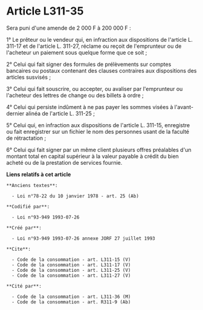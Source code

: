 # Article L311-35

Sera puni d'une amende de 2 000 F à 200 000 F :

1° Le prêteur ou le vendeur qui, en infraction aux dispositions de l'article L. 311-17 et de l'article L. 311-27, réclame ou
reçoit de l'emprunteur ou de l'acheteur un paiement sous quelque forme que ce soit ;

2° Celui qui fait signer des formules de prélèvements sur comptes bancaires ou postaux contenant des clauses contraires aux
dispositions des articles susvisés ;

3° Celui qui fait souscrire, ou accepter, ou avaliser par l'emprunteur ou l'acheteur des lettres de change ou des billets à
ordre ;

4° Celui qui persiste indûment à ne pas payer les sommes visées à l'avant-dernier alinéa de l'article L. 311-25 ;

5° Celui qui, en infraction aux dispositions de l'article L. 311-15, enregistre ou fait enregistrer sur un fichier le nom des
personnes usant de la faculté de rétractation ;

6° Celui qui fait signer par un même client plusieurs offres préalables d'un montant total en capital supérieur à la valeur
payable à crédit du bien acheté ou de la prestation de services fournie.

**Liens relatifs à cet article**

	**Anciens textes**:

	  - Loi n°78-22 du 10 janvier 1978 - art. 25 (Ab)

	**Codifié par**:

	  - Loi n°93-949 1993-07-26

	**Créé par**:

	  - Loi n°93-949 1993-07-26 annexe JORF 27 juillet 1993

	**Cite**:

	  - Code de la consommation - art. L311-15 (V)
	  - Code de la consommation - art. L311-17 (V)
	  - Code de la consommation - art. L311-25 (V)
	  - Code de la consommation - art. L311-27 (V)

	**Cité par**:

	  - Code de la consommation - art. L311-36 (M)
	  - Code de la consommation - art. R311-9 (Ab)
